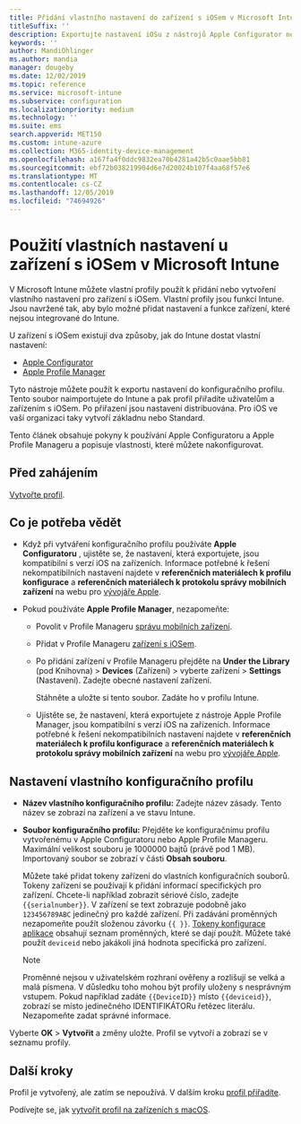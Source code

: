 ```yaml
---
title: Přidání vlastního nastavení do zařízení s iOSem v Microsoft Intune – Azure | Microsoft Docs
titleSuffix: ''
description: Exportujte nastavení iOSu z nástrojů Apple Configurator nebo Apple Profile Manager a pak ho naimportujte do Microsoft Intune. Tato nastavení můžou vytvářet, používat a řídit vlastní nastavení a funkce na zařízeních s iOS. Tento vlastní profil pak můžete v organizaci přiřadit zařízením s iOSem nebo ho mezi ně distribuovat, abyste vytvořili základní nebo standardní nastavení.
keywords: ''
author: MandiOhlinger
ms.author: mandia
manager: dougeby
ms.date: 12/02/2019
ms.topic: reference
ms.service: microsoft-intune
ms.subservice: configuration
ms.localizationpriority: medium
ms.technology: ''
ms.suite: ems
search.appverid: MET150
ms.custom: intune-azure
ms.collection: M365-identity-device-management
ms.openlocfilehash: a167fa4f0ddc9832ea70b4281a42b5c0aae5bb81
ms.sourcegitcommit: ebf72b038219904d6e7d20024b107f4aa68f57e6
ms.translationtype: MT
ms.contentlocale: cs-CZ
ms.lasthandoff: 12/05/2019
ms.locfileid: "74694926"
---
```

# <a name="use-custom-settings-for-ios-devices-in-microsoft-intune"></a>Použití vlastních nastavení u zařízení s iOSem v Microsoft Intune

V Microsoft Intune můžete vlastní profily použít k přidání nebo vytvoření vlastního nastavení pro zařízení s iOSem. Vlastní profily jsou funkcí Intune. Jsou navržené tak, aby bylo možné přidat nastavení a funkce zařízení, které nejsou integrované do Intune.

U zařízení s iOSem existují dva způsoby, jak do Intune dostat vlastní nastavení:

- [Apple Configurator](https://itunes.apple.com/app/apple-configurator-2/id1037126344?mt=12)
- [Apple Profile Manager](https://support.apple.com/profile-manager)

Tyto nástroje můžete použít k exportu nastavení do konfiguračního profilu. Tento soubor naimportujete do Intune a pak profil přiřadíte uživatelům a zařízením s iOSem. Po přiřazení jsou nastavení distribuována. Pro iOS ve vaší organizaci taky vytvoří základnu nebo Standard.

Tento článek obsahuje pokyny k používání Apple Configuratoru a Apple Profile Manageru a popisuje vlastnosti, které můžete nakonfigurovat.

## <a name="before-you-begin"></a>Před zahájením

[Vytvořte profil](device-profile-create.md).

## <a name="what-you-need-to-know"></a>Co je potřeba vědět

- Když při vytváření konfiguračního profilu používáte **Apple Configuratoru** , ujistěte se, že nastavení, která exportujete, jsou kompatibilní s verzí iOS na zařízeních. Informace potřebné k řešení nekompatibilních nastavení najdete v **referenčních materiálech k profilu konfigurace** a **referenčních materiálech k protokolu správy mobilních zařízení** na webu pro [vývojáře Apple](https://developer.apple.com/).

- Pokud používáte **Apple Profile Manager**, nezapomeňte:

  - Povolit v Profile Manageru [správu mobilních zařízení](https://help.apple.com/serverapp/mac/5.7/#/apd05B9B761-D390-4A75-9251-E9AD29A61D0C).
  - Přidat v Profile Manageru [zařízení s iOSem](https://help.apple.com/profilemanager/mac/5.7/#/pm9onzap1984).
  - Po přidání zařízení v Profile Manageru přejděte na **Under the Library** (pod Knihovna)  > **Devices** (Zařízení) > vyberte zařízení > **Settings** (Nastavení). Zadejte obecné nastavení zařízení.

    Stáhněte a uložte si tento soubor. Zadáte ho v profilu Intune.

  - Ujistěte se, že nastavení, která exportujete z nástroje Apple Profile Manager, jsou kompatibilní s verzí iOS na zařízeních. Informace potřebné k řešení nekompatibilních nastavení najdete v **referenčních materiálech k profilu konfigurace** a **referenčních materiálech k protokolu správy mobilních zařízení** na webu pro [vývojáře Apple](https://developer.apple.com/).

## <a name="custom-configuration-profile-settings"></a>Nastavení vlastního konfiguračního profilu

- **Název vlastního konfiguračního profilu:** Zadejte název zásady. Tento název se zobrazí na zařízení a ve stavu Intune.
- **Soubor konfiguračního profilu:** Přejděte ke konfiguračnímu profilu vytvořenému v Apple Configuratoru nebo Apple Profile Manageru. Maximální velikost souboru je 1000000 bajtů (právě pod 1 MB). Importovaný soubor se zobrazí v části **Obsah souboru**.

  Můžete také přidat tokeny zařízení do vlastních konfiguračních souborů. Tokeny zařízení se používají k přidání informací specifických pro zařízení. Chcete-li například zobrazit sériové číslo, zadejte `{{serialnumber}}`. V zařízení se text zobrazuje podobně jako `123456789ABC` jedinečný pro každé zařízení. Při zadávání proměnných nezapomeňte použít složenou závorku `{{ }}`. [Tokeny konfigurace aplikace](../apps/app-configuration-policies-use-ios.md#tokens-used-in-the-property-list) obsahují seznam proměnných, které se dají použít. Můžete také použít `deviceid` nebo jakákoli jiná hodnota specifická pro zařízení.

  > [!NOTE]
  > Proměnné nejsou v uživatelském rozhraní ověřeny a rozlišují se velká a malá písmena. V důsledku toho mohou být profily uloženy s nesprávným vstupem. Pokud například zadáte `{{DeviceID}}` místo `{{deviceid}}`, zobrazí se místo jedinečného IDENTIFIKÁTORu řetězec literálu. Nezapomeňte zadat správné informace.

Vyberte **OK** > **Vytvořit** a změny uložte. Profil se vytvoří a zobrazí se v seznamu profily.

## <a name="next-steps"></a>Další kroky

Profil je vytvořený, ale zatím se nepoužívá. V dalším kroku [profil přiřadíte](device-profile-assign.md).

Podívejte se, jak [vytvořit profil na zařízeních s macOS](custom-settings-macos.md). 
